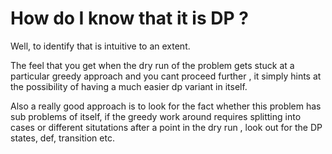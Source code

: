 # How do I know that it is DP ?

Well, to identify that is intuitive to an extent. <newline>

The feel that you get when the dry run of the problem gets stuck at a particular greedy approach and you cant proceed further , it simply hints at the possibility of having a much easier dp variant in itself.  <newline>

Also a really good approach is to look for the fact whether this problem has sub problems of itself, if the greedy work around requires splitting into cases or different situtations after a point in the dry run , look out for the DP states, def, transition etc.
